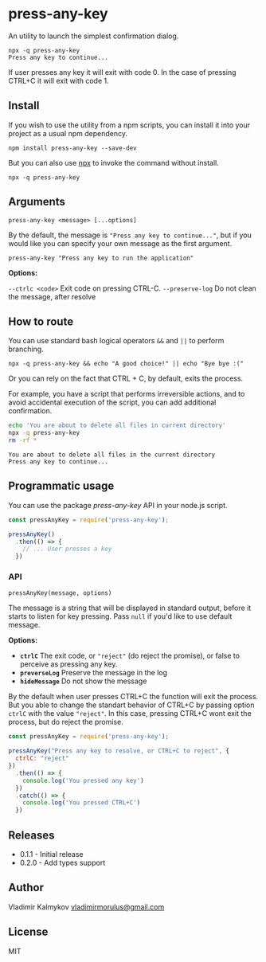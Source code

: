 press-any-key
==

An utility to launch the simplest confirmation dialog.

```
npx -q press-any-key
Press any key to continue...
```

If user presses any key it will exit with code 0. In the case of pressing CTRL+C it will exit with code 1.

## Install

If you wish to use the utility from a npm scripts, you can install it into your project as a usual npm dependency.

```shell
npm install press-any-key --save-dev
```

But you can also use [npx](https://www.npmjs.com/package/npx) to invoke the command without install.

```
npx -q press-any-key
```

## Arguments

```
press-any-key <message> [...options]
```

By the default, the message is `"Press any key to continue..."`, but if you would like you can specify your own message as the first argument.

```shell
press-any-key "Press any key to run the application"
```

**Options:**

`--ctrlc <code>` Exit code on pressing CTRL-C.
`--preserve-log` Do not clean the message, after resolve

## How to route

You can use standard bash logical operators `&&` and `||` to perform branching.

```shell
npx -q press-any-key && echo "A good choice!" || echo "Bye bye :("
```

Or you can rely on the fact that CTRL + C, by default, exits the process.

For example, you have a script that performs irreversible actions, and to avoid accidental execution of the script, you can add additional confirmation.

```bash
echo 'You are about to delete all files in current directory'
npx -q press-any-key
rm -rf *
```

```shell
You are about to delete all files in the current directory
Press any key to continue...
```

## Programmatic usage

You can use the package _press-any-key_ API in your node.js script.

```js
const pressAnyKey = require('press-any-key');

pressAnyKey()
  .then(() => {
    // ... User presses a key
  })
```

### API

```
pressAnyKey(message, options)
```

The message is a string that will be displayed in standard output, before it starts to listen for key pressing. Pass `null` if you'd like to use default message.

**Options:**

  - **`ctrlC`** The exit code, or `"reject"` (do reject the promise), or false to perceive as pressing any key.
  - **`preverseLog`** Preserve the message in the log
  - **`hideMessage`** Do not show the message

By the default when user presses CTRL+C the function will exit the process. But you able to change the standart behavior of CTRL+C by passing option `ctrlC` with the value `"reject"`. In this case, pressing CTRL+C wont exit the process, but do reject the promise.

```js
const pressAnyKey = require('press-any-key');

pressAnyKey("Press any key to resolve, or CTRL+C to reject", {
  ctrlC: "reject"
})
  .then(() => {
    console.log('You pressed any key')
  })
  .catch(() => {
    console.log('You pressed CTRL+C')
  })
```

Releases
--

- 0.1.1 - Initial release
- 0.2.0 - Add types support

Author
--

Vladimir Kalmykov <vladimirmorulus@gmail.com>

License
--

MIT
